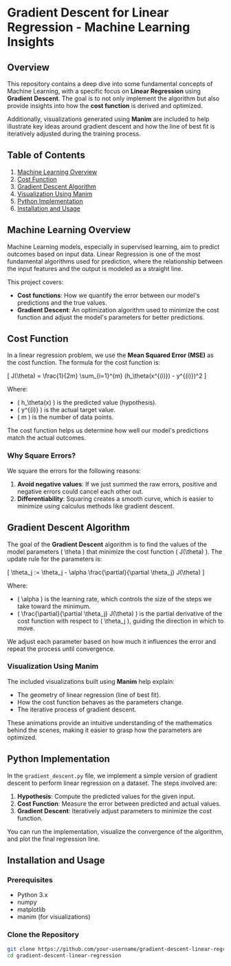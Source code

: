 # Gradient Descent for Linear Regression - Machine Learning Insights

## Overview

This repository contains a deep dive into some fundamental concepts of Machine Learning, with a specific focus on **Linear Regression** using **Gradient Descent**. The goal is to not only implement the algorithm but also provide insights into how the **cost function** is derived and optimized.

Additionally, visualizations generated using **Manim** are included to help illustrate key ideas around gradient descent and how the line of best fit is iteratively adjusted during the training process.

## Table of Contents

1. [Machine Learning Overview](#machine-learning-overview)
2. [Cost Function](#cost-function)
3. [Gradient Descent Algorithm](#gradient-descent-algorithm)
4. [Visualization Using Manim](#visualization-using-manim)
5. [Python Implementation](#python-implementation)
6. [Installation and Usage](#installation-and-usage)

## Machine Learning Overview

Machine Learning models, especially in supervised learning, aim to predict outcomes based on input data. Linear Regression is one of the most fundamental algorithms used for prediction, where the relationship between the input features and the output is modeled as a straight line.

This project covers:
- **Cost functions**: How we quantify the error between our model's predictions and the true values.
- **Gradient Descent**: An optimization algorithm used to minimize the cost function and adjust the model's parameters for better predictions.

## Cost Function

In a linear regression problem, we use the **Mean Squared Error (MSE)** as the cost function. The formula for the cost function is:

\[
J(\theta) = \frac{1}{2m} \sum_{i=1}^{m} (h_\theta(x^{(i)}) - y^{(i)})^2
\]

Where:
- \( h_\theta(x) \) is the predicted value (hypothesis).
- \( y^{(i)} \) is the actual target value.
- \( m \) is the number of data points.
  
The cost function helps us determine how well our model's predictions match the actual outcomes.

### Why Square Errors?

We square the errors for the following reasons:
1. **Avoid negative values**: If we just summed the raw errors, positive and negative errors could cancel each other out.
2. **Differentiability**: Squaring creates a smooth curve, which is easier to minimize using calculus methods like gradient descent.

## Gradient Descent Algorithm

The goal of the **Gradient Descent** algorithm is to find the values of the model parameters \( \theta \) that minimize the cost function \( J(\theta) \). The update rule for the parameters is:

\[
\theta_j := \theta_j - \alpha \frac{\partial}{\partial \theta_j} J(\theta)
\]

Where:
- \( \alpha \) is the learning rate, which controls the size of the steps we take toward the minimum.
- \( \frac{\partial}{\partial \theta_j} J(\theta) \) is the partial derivative of the cost function with respect to \( \theta_j \), guiding the direction in which to move.

We adjust each parameter based on how much it influences the error and repeat the process until convergence.

### Visualization Using Manim

The included visualizations built using **Manim** help explain:
- The geometry of linear regression (line of best fit).
- How the cost function behaves as the parameters change.
- The iterative process of gradient descent.

These animations provide an intuitive understanding of the mathematics behind the scenes, making it easier to grasp how the parameters are optimized.

## Python Implementation

In the `gradient_descent.py` file, we implement a simple version of gradient descent to perform linear regression on a dataset. The steps involved are:

1. **Hypothesis**: Compute the predicted values for the given input.
2. **Cost Function**: Measure the error between predicted and actual values.
3. **Gradient Descent**: Iteratively adjust parameters to minimize the cost function.

You can run the implementation, visualize the convergence of the algorithm, and plot the final regression line.

## Installation and Usage

### Prerequisites
- Python 3.x
- numpy
- matplotlib
- manim (for visualizations)

### Clone the Repository

```bash
git clone https://github.com/your-username/gradient-descent-linear-regression.git
cd gradient-descent-linear-regression

